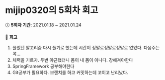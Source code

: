 # mijip0320의 5회차 회고

:clock5: **5회차 기간**: 2021.01.18 ~ 2021.01.24

:pencil: **회고**

1. 풀었던 알고리즘 다시 풀기로 했는데 시간이 정말로정말로정말로 없었다. 다음주는 꼭...
2. 체력을 기르자. 두번 야근했더니 몸이 내 몸이 아니다. 강해져야한다
3. SpringFramework 공부해야한다
4. Git공부가 필요하다. 브랜치를 하고 커밋하는데 꼬이고 난리났다.

